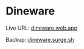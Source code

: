 # Dineware

Live URL: [dineware.web.app](https://dineware.web.app)

Backup: [dineware.surge.sh](https://dineware.surge.sh)
